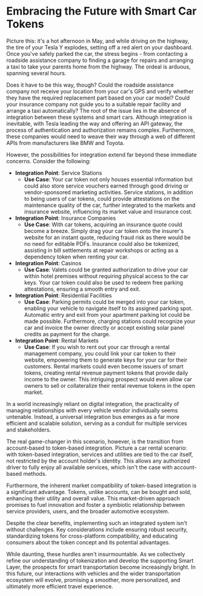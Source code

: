 # Embracing the Future with Smart Car Tokens

Picture this: it's a hot afternoon in May, and while driving on the highway, the tire of your Tesla Y explodes, setting off a red alert on your dashboard. Once you've safely parked the car, the stress begins - from contacting a roadside assistance company to finding a garage for repairs and arranging a taxi to take your parents home from the highway. The ordeal is arduous, spanning several hours.

Does it have to be this way, though? Could the roadside assistance company not receive your location from your car's GPS and verify whether they have the required replacement part based on your car model? Could your insurance company not guide you to a suitable repair facility and arrange a taxi automatically? The root of the issue lies in the absence of integration between these systems and smart cars. Although integration is inevitable, with Tesla leading the way and offering an API gateway, the process of authentication and authorization remains complex. Furthermore, these companies would need to weave their way through a web of different APIs from manufacturers like BMW and Toyota.

However, the possibilities for integration extend far beyond these immediate concerns. Consider the following:

- **Integration Point**: Service Stations
  - **Use Case**: Your car token not only houses essential information but could also store service vouchers earned through good driving or vendor-sponsored marketing activities. Service stations, in addition to being users of car tokens, could provide attestations on the maintenance quality of the car, further integrated to the markets and insurance website, influencing its market value and insurance cost.
- **Integration Point**: Insurance Companies
  - **Use Case**: With car tokens, acquiring an insurance quote could become a breeze. Simply drag your car token onto the insurer's website for an instant quote, reducing fraud risk as there would be no need for editable PDFs. Insurance could also be tokenized, assisting in bill settlements at repair workshops or acting as a dependency token when renting your car.
- **Integration Point**: Casinos
  - **Use Case**: Valets could be granted authorization to drive your car within hotel premises without requiring physical access to the car keys. Your car token could also be used to redeem free parking attestations, ensuring a smooth entry and exit.
- **Integration Point**: Residential Facilities
  - **Use Case**: Parking permits could be merged into your car token, enabling your vehicle to navigate itself to its assigned parking spot. Automatic entry and exit from your apartment parking lot could be made possible. Furthermore, charging stations could recognize your car and invoice the owner directly or accept existing solar panel credits as payment for the charge.
- **Integration Point**: Rental Markets
  - **Use Case**: If you wish to rent out your car through a rental management company, you could link your car token to their website, empowering them to generate keys for your car for their customers. Rental markets could even become issuers of smart tokens, creating rental revenue payment tokens that provide daily income to the owner. This intriguing prospect would even allow car owners to sell or collateralize their rental revenue tokens in the open market.

In a world increasingly reliant on digital integration, the practicality of managing relationships with every vehicle vendor individually seems untenable. Instead, a universal integration bus emerges as a far more efficient and scalable solution, serving as a conduit for multiple services and stakeholders.

The real game-changer in this scenario, however, is the transition from account-based to token-based integration. Picture a car rental scenario: with token-based integration, services and utilities are tied to the car itself, not restricted by the account holder's identity. This allows any authorized driver to fully enjoy all available services, which isn't the case with account-based methods.

Furthermore, the inherent market compatibility of token-based integration is a significant advantage. Tokens, unlike accounts, can be bought and sold, enhancing their utility and overall value. This market-driven approach promises to fuel innovation and foster a symbiotic relationship between service providers, users, and the broader automotive ecosystem.

Despite the clear benefits, implementing such an integrated system isn't without challenges. Key considerations include ensuring robust security, standardizing tokens for cross-platform compatibility, and educating consumers about the token concept and its potential advantages.

While daunting, these hurdles aren't insurmountable. As we collectively refine our understanding of tokenization and develop the supporting Smart Layer, the prospects for smart transportation become increasingly bright. In this future, our interactions with vehicles and the wider transportation ecosystem will evolve, promising a smoother, more personalized, and ultimately more efficient travel experience.
